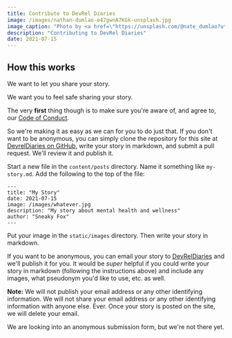 ```yaml
---
title: Contribute to DevRel Diaries
image: /images/nathan-dumlao-e47gwnA7KGk-unsplash.jpg
image_caption: "Photo by <a href=\"https://unsplash.com/@nate_dumlao?utm_source=unsplash&utm_medium=referral&utm_content=creditCopyText\">Nathan Dumlao</a> on <a href=\"https://unsplash.com/s/photos/diary?utm_source=unsplash&utm_medium=referral&utm_content=creditCopyText\">Unsplash</a>"
description: "Contributing to DevRel Diaries"
date: 2021-07-15
---
```

## How this works

We want to let you share your story.

We want you to feel safe sharing your story.

The very **first** thing though is to make sure you're aware of, and agree to, our [Code of Conduct](/code_of_conduct/).

So we're making it as easy as we can for you to do just that. If you don't want to be anonymous, you can simply clone the repository for this site at [DevrelDiaries on GitHub](https://github.com/davidgs/dev-rel-diaries), write your story in markdown, and submit a pull request. We'll review it and publish it.

Start a new file in the `content/posts` directory. Name it something like `my-story.md`. Add the following to the top of the file:

```
---
title: "My Story"
date: 2021-07-15
image: /images/whatever.jpg
description: "My story about mental health and wellness"
author: "Sneaky Fox"
---
```
Put your image in the `static/images` directory. Then write your story in markdown.

If you want to be anonymous, you can email your story to [DevRelDiaries](mailto:stories@devreldiaries.com&subject=My%20Story) and we'll publish it for you. It would be *super* helpful if you could write your story in markdown (following the instructions above) and include any images, what pseudonym you'd like to use, etc. as well.

**Note:** We will not publish your email address or any other identifying information. We will not share your email address or any other identifying information with anyone else. Ever. Once your story is posted on the site, we will delete your email.

We are looking into an anonymous submission form, but we're not there yet.